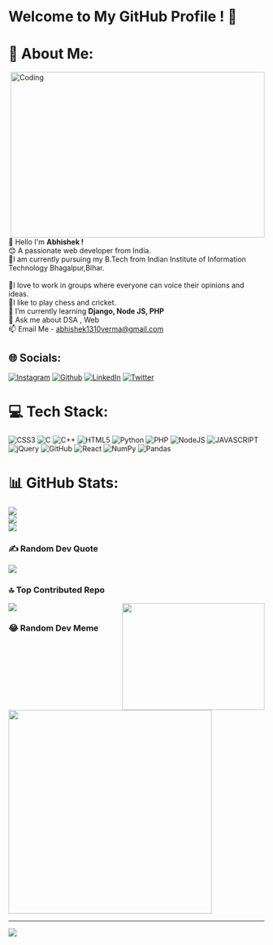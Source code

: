 # Welcome to My GitHub Profile ! 🤝 

# 💫 About Me:
<img align="right" alt="Coding" width="500" height="325px" position="relative" top="100px" src="https://previews.123rf.com/images/peshkov/peshkov1908/peshkov190800349/129442355-hacker-at-desktop-using-laptop-with-creative-glowing-big-data-interface-malware-and-futuristic.jpg">
👋 Hello I'm <strong> Abhishek !</strong><br>😊 A passionate web developer from India.<br>📕I am currently pursuing my B.Tech from Indian Institute of Information Technology Bhagalpur,Bihar.<br><br>🤝I love to work in groups where everyone can voice their opinions and ideas.<br>
🏏I like to play chess and cricket.<br>🌱 I’m currently learning <strong> Django, Node JS, PHP</strong><br>💬 Ask me about DSA , Web<br>📫 Email Me - <a href="https://gmail.com">abhishek1310verma@gmail.com</a>


## 🌐 Socials:

[![Instagram](https://img.shields.io/badge/Instagram-%23E4405F.svg?logo=Instagram&logoColor=white)](https://www.instagram.com/abhishek_v13/)
[![Github](https://img.shields.io/badge/Github-%231DA1F2.svg?logo=github&logoColor=white)](https://github.com/Abhishek5165)
[![LinkedIn](https://img.shields.io/badge/LinkedIn-%230077B5.svg?logo=linkedin&logoColor=white)](https://www.linkedin.com/in/abhishek-verma-600899247/)
[![Twitter](https://img.shields.io/badge/Twitter-%231DA1F2.svg?logo=Twitter&logoColor=white)](https://twitter.com/Abhishek_13107)

# 💻 Tech Stack:
![CSS3](https://img.shields.io/badge/css3-%231572B6.svg?style=plastic&logo=css3&logoColor=white) ![C](https://img.shields.io/badge/c-%2300599C.svg?style=plastic&logo=c&logoColor=white) ![C++](https://img.shields.io/badge/c++-%2300599C.svg?style=plastic&logo=c%2B%2B&logoColor=white) ![HTML5](https://img.shields.io/badge/html5-%23E34F26.svg?style=plastic&logo=html5&logoColor=white) ![Python](https://img.shields.io/badge/python-3670A0?style=plastic&logo=python&logoColor=ffdd54) ![PHP](https://img.shields.io/badge/php-%23777BB4.svg?style=plastic&logo=php&logoColor=white) ![NodeJS](https://img.shields.io/badge/node.js-6DA55F?style=plastic&logo=node.js&logoColor=white) 
![JAVASCRIPT](https://img.shields.io/badge/javaScript-%23E34F26?style=plastic&logo=javascript&logoColor=white)
![jQuery](https://img.shields.io/badge/jQuery-%2320232a.svg?style=plastic&logo=jquery&logoColor=%231572B6)
![GitHub](https://img.shields.io/badge/GitHub-%23121011.svg?style=plastic&logo=github&logoColor=white) ![React](https://img.shields.io/badge/react-%2320232a.svg?style=plastic&logo=react&logoColor=%2361DAFB) ![NumPy](https://img.shields.io/badge/numpy-%23013243.svg?style=plastic&logo=numpy&logoColor=white) ![Pandas](https://img.shields.io/badge/pandas-%23150458.svg?style=plastic&logo=pandas&logoColor=white)
# 📊 GitHub Stats:
![](https://github-readme-stats.vercel.app/api?username=Abhishek5165&theme=buefy&hide_border=false&include_all_commits=false&count_private=true)<br/>
![](https://github-readme-streak-stats.herokuapp.com/?user=Abhishek5165&theme=buefy&hide_border=false)<br/>
![](https://github-readme-stats.vercel.app/api/top-langs/?username=Abhishek5165&theme=buefy&hide_border=false&include_all_commits=false&count_private=true&layout=compact)

### ✍️ Random Dev Quote
![](https://quotes-github-readme.vercel.app/api?type=horizontal&theme=radical)

### 🔝 Top Contributed Repo
![](https://github-contributor-stats.vercel.app/api?username=Abhishek5165&limit=5&theme=chalk&combine_all_yearly_contributions=true)
<img align="right" width="280px" height="210px" src="https://i.giphy.com/media/LMcB8XospGZO8UQq87/giphy.webp">

### 😂 Random Dev Meme
<img src='https://codermemes.vercel.app/#3/' style="height: 400px;"/>

---
[![](https://visitcount.itsvg.in/api?id=abhishekch33&icon=2&color=10)](https://visitcount.itsvg.in)

<!-- Proudly created with GPRM ( https://gprm.itsvg.in ) -->
